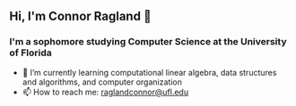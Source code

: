 ## Hi, I'm Connor Ragland 👋
### I'm a sophomore studying Computer Science at the University of Florida

- 🌱 I’m currently learning computational linear algebra, data structures and algorithms, and computer organization
- 📫 How to reach me: raglandconnor@ufl.edu
